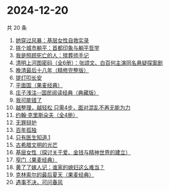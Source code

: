# 2024-12-20

共 20 条

<!-- BEGIN WEREAD -->
<!-- 最后更新时间 2024-12-20 00:16:49 +0800 -->
1. [她穿过风暴：基层女性自救实录](https://weread.qq.com/web/bookDetail/b7b32fe0813ab9707g016a76)
1. [挑个城市躺平：首都印象与躺平哲学](https://weread.qq.com/web/bookDetail/2b832bf0813ab96f1g014e0f)
1. [我是照顾死亡的人：殡葬师手记](https://weread.qq.com/web/bookDetail/c0f324a0813ab96c5g01137b)
1. [清明上河图密码（全6册）：张颂文、白百何主演同名悬疑探案剧](https://weread.qq.com/web/bookDetail/54432ff05c8966544e5bbfe)
1. [晚清最后十八年（精修完整版）](https://weread.qq.com/web/bookDetail/787328c0813ab9683g0195cf)
1. [提灯叩长安](https://weread.qq.com/web/bookDetail/49232380813ab9707g014133)
1. [平面国（果麦经典）](https://weread.qq.com/web/bookDetail/215328407200f6f9215a612)
1. [庄子浅注--国民阅读经典（典藏版）](https://weread.qq.com/web/bookDetail/e5e32be0813ab9742g0138bd)
1. [我可能错了](https://weread.qq.com/web/bookDetail/253321f0813ab96fcg010512)
1. [越整理，越轻松 只需4步，面对混乱不再无能为力](https://weread.qq.com/web/bookDetail/a8732a00813ab953eg011dd0)
1. [约翰·克里斯朵夫（全4册）](https://weread.qq.com/web/bookDetail/82132d6072709882821538b)
1. [无罪辩护](https://weread.qq.com/web/bookDetail/2c232da0813ab9726g01820e)
1. [百年孤独](https://weread.qq.com/web/bookDetail/8bc329705e46708bcb0c164)
1. [只有医生知道.1](https://weread.qq.com/web/bookDetail/e2432b40813ab7889g018653)
1. [古希腊文明的光芒](https://weread.qq.com/web/bookDetail/e4f32ea0721d0b4ee4f364d)
1. [基层女性（探讨关于爱、金钱与精神世界的建立）](https://weread.qq.com/web/bookDetail/d3c3209072646383d3ce031)
1. [窄门（果麦经典）](https://weread.qq.com/web/bookDetail/39e323e0716a308739e70be)
1. [黄了了嫁人记：谁家的媳妇这么难当？](https://weread.qq.com/web/bookDetail/29932610813ab95edg01504c)
1. [克林索尔的最后夏天（果麦经典）](https://weread.qq.com/web/bookDetail/a2f32870716dd8fca2f03e8)
1. [遇事不决，可问春风](https://weread.qq.com/web/bookDetail/19632730813ab96c5g019c3b)
<!-- END WEREAD -->